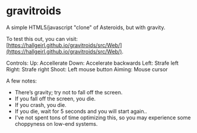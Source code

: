 gravitroids
===========

A simple HTML5/javascript "clone" of Asteroids, but with gravity. 

To test this out, you can visit: [https://hallgeirl.github.io/gravitroids/src/Web/](https://hallgeirl.github.io/gravitroids/src/Web/).

Controls:
Up: Accellerate
Down: Accelerate backwards
Left: Strafe left
Right: Strafe right
Shoot: Left mouse button
Aiming: Mouse cursor

A few notes:
- There’s gravity; try not to fall off the screen.
- If you fall off the screen, you die.
- If you crash, you die.
- If you die, wait for 5 seconds and you will start again..
- I've not spent tons of time optimizing this, so you may experience some choppyness on low-end systems.

